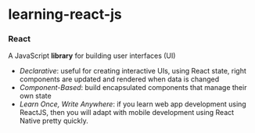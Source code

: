 # learning-react-js

### React
A JavaScript **library** for building user interfaces (UI)

- *Declarative*: useful for creating interactive UIs, using React state, right components are updated and rendered when data is changed
- *Component-Based*: build encapsulated components that manage their own state
- *Learn Once, Write Anywhere*: if you learn web app development using ReactJS, then you will adapt with mobile development using React Native pretty quickly.
